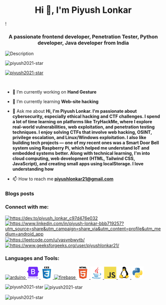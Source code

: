 <h1 align="center">Hi 👋, I'm Piyush Lonkar</h1>!

<h3 align="center">A passionate frontend developer, Penetration Tester, Python developer, Java developer from India</h3>
<img src="https://www.reddit.com/media?url=https%3A%2F%2Fpreview.redd.it%2F7hvs58an33e41.gif%3Fwidth%3D930%26auto%3Dwebp%26s%3Dfc2ed95a75ff66619765f2ba742c6ab504847cd2" alt="Description" width="300"/>

<p align="left"> <img src="https://komarev.com/ghpvc/?username=piyush2021-star&label=Profile%20views&color=0e75b6&style=flat" alt="piyush2021-star" /> </p>

<p align="left"> <a href="https://github.com/ryo-ma/github-profile-trophy"><img src="https://github-profile-trophy.vercel.app/?username=piyush2021-star" alt="piyush2021-star" /></a> </p>

<p align="left"> <a href="https://twitter.com/" target="blank"><img src="https://img.shields.io/twitter/follow/?logo=twitter&style=for-the-badge" alt="" /></a> </p>

- 🔭 I’m currently working on **Hand Gesture**

- 🌱 I’m currently learning **Web-site hacking**

- 💬 Ask me about **Hi, I'm Piyush Lonkar. I'm passionate about cybersecurity, especially ethical hacking and CTF challenges. I spend a lot of time learning on platforms like TryHackMe, where I explore real-world vulnerabilities, web exploitation, and penetration testing techniques. I enjoy solving CTFs that involve web hacking, OSINT, privilege escalation, and Linux/Windows exploitation. I also like building tech projects — one of my recent ones was a Smart Door Bell system using Raspberry Pi, which helped me understand IoT and embedded systems better. Along with technical learning, I'm into cloud computing, web development (HTML, Tailwind CSS, JavaScript), and creating small apps using localStorage. I love understanding how**

- 📫 How to reach me **piyushlonkar21@gmail.com**

### Blogs posts
<!-- BLOG-POST-LIST:START -->
<!-- BLOG-POST-LIST:END -->

<h3 align="left">Connect with me:</h3>
<p align="left">
<a href="https://dev.to/https://dev.to/piyush_lonkar_c97d476e032" target="blank"><img align="center" src="https://raw.githubusercontent.com/rahuldkjain/github-profile-readme-generator/master/src/images/icons/Social/devto.svg" alt="https://dev.to/piyush_lonkar_c97d476e032" height="30" width="40" /></a>
<a href="https://linkedin.com/in/https://www.linkedin.com/in/piyush-lonkar-bbb719257?utm_source=share&utm_campaign=share_via&utm_content=profile&utm_medium=android_app" target="blank"><img align="center" src="https://raw.githubusercontent.com/rahuldkjain/github-profile-readme-generator/master/src/images/icons/Social/linked-in-alt.svg" alt="https://www.linkedin.com/in/piyush-lonkar-bbb719257?utm_source=share&utm_campaign=share_via&utm_content=profile&utm_medium=android_app" height="30" width="40" /></a>
<a href="https://www.leetcode.com/https://leetcode.com/u/vasvnbwvtb/" target="blank"><img align="center" src="https://raw.githubusercontent.com/rahuldkjain/github-profile-readme-generator/master/src/images/icons/Social/leet-code.svg" alt="https://leetcode.com/u/vasvnbwvtb/" height="30" width="40" /></a>
<a href="https://auth.geeksforgeeks.org/user/https://www.geeksforgeeks.org/user/piyushlonkar21/" target="blank"><img align="center" src="https://raw.githubusercontent.com/rahuldkjain/github-profile-readme-generator/master/src/images/icons/Social/geeks-for-geeks.svg" alt="https://www.geeksforgeeks.org/user/piyushlonkar21/" height="30" width="40" /></a>
</p>

<h3 align="left">Languages and Tools:</h3>
<p align="left"> <a href="https://www.arduino.cc/" target="_blank" rel="noreferrer"> <img src="https://cdn.worldvectorlogo.com/logos/arduino-1.svg" alt="arduino" width="40" height="40"/> </a> <a href="https://getbootstrap.com" target="_blank" rel="noreferrer"> <img src="https://raw.githubusercontent.com/devicons/devicon/master/icons/bootstrap/bootstrap-plain-wordmark.svg" alt="bootstrap" width="40" height="40"/> </a> <a href="https://www.w3schools.com/css/" target="_blank" rel="noreferrer"> <img src="https://raw.githubusercontent.com/devicons/devicon/master/icons/css3/css3-original-wordmark.svg" alt="css3" width="40" height="40"/> </a> <a href="https://firebase.google.com/" target="_blank" rel="noreferrer"> <img src="https://www.vectorlogo.zone/logos/firebase/firebase-icon.svg" alt="firebase" width="40" height="40"/> </a> <a href="https://www.w3.org/html/" target="_blank" rel="noreferrer"> <img src="https://raw.githubusercontent.com/devicons/devicon/master/icons/html5/html5-original-wordmark.svg" alt="html5" width="40" height="40"/> </a> <a href="https://www.java.com" target="_blank" rel="noreferrer"> <img src="https://raw.githubusercontent.com/devicons/devicon/master/icons/java/java-original.svg" alt="java" width="40" height="40"/> </a> <a href="https://developer.mozilla.org/en-US/docs/Web/JavaScript" target="_blank" rel="noreferrer"> <img src="https://raw.githubusercontent.com/devicons/devicon/master/icons/javascript/javascript-original.svg" alt="javascript" width="40" height="40"/> </a> <a href="https://www.linux.org/" target="_blank" rel="noreferrer"> <img src="https://raw.githubusercontent.com/devicons/devicon/master/icons/linux/linux-original.svg" alt="linux" width="40" height="40"/> </a> <a href="https://www.python.org" target="_blank" rel="noreferrer"> <img src="https://raw.githubusercontent.com/devicons/devicon/master/icons/python/python-original.svg" alt="python" width="40" height="40"/> </a> </p>

<p><img align="left" src="https://github-readme-stats.vercel.app/api/top-langs?username=piyush2021-star&show_icons=true&locale=en&layout=compact" alt="piyush2021-star" /></p>

<p>&nbsp;<img align="center" src="https://github-readme-stats.vercel.app/api?username=piyush2021-star&show_icons=true&locale=en" alt="piyush2021-star" /></p>

<p><img align="center" src="https://github-readme-streak-stats.herokuapp.com/?user=piyush2021-star&" alt="piyush2021-star" /></p>
